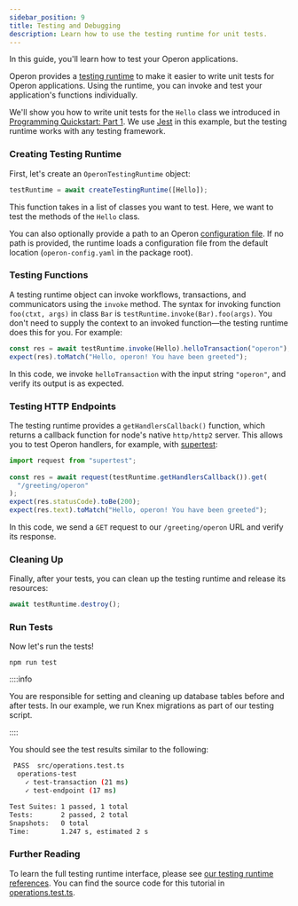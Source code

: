 ```yaml
---
sidebar_position: 9
title: Testing and Debugging
description: Learn how to use the testing runtime for unit tests.
---
```


In this guide, you'll learn how to test your Operon applications.

Operon provides a [testing runtime](../api-reference/testing-runtime.md) to make it easier to write unit tests for Operon applications.
Using the runtime, you can invoke and test your application's functions individually.

We'll show you how to write unit tests for the `Hello` class we introduced in [Programming Quickstart: Part 1](../getting-started/quickstart-programming-1.md).
We use [Jest](https://jestjs.io/) in this example, but the testing runtime works with any testing framework.

### Creating Testing Runtime

First, let's create an `OperonTestingRuntime` object:
```typescript
testRuntime = await createTestingRuntime([Hello]);
```
This function takes in a list of classes you want to test. Here, we want to test the methods of the `Hello` class.

You can also optionally provide a path to an Operon [configuration file](../api-reference/configuration.md).
If no path is provided, the runtime loads a configuration file from the default location (`operon-config.yaml` in the package root).

### Testing Functions

A testing runtime object can invoke workflows, transactions, and communicators using the `invoke` method.
The syntax for invoking function `foo(ctxt, args)` in class `Bar` is `testRuntime.invoke(Bar).foo(args)`.
You don't need to supply the context to an invoked function&#8212;the testing runtime does this for you.
For example:
```typescript
const res = await testRuntime.invoke(Hello).helloTransaction("operon");
expect(res).toMatch("Hello, operon! You have been greeted");
```
In this code, we invoke `helloTransaction` with the input string `"operon"`, and verify its output is as expected.

### Testing HTTP Endpoints

The testing runtime provides a `getHandlersCallback()` function, which  returns a callback function for node's native `http/http2` server. This allows you to test Operon handlers, for example, with [supertest](https://www.npmjs.com/package/supertest):
```typescript
import request from "supertest";
 
const res = await request(testRuntime.getHandlersCallback()).get(
  "/greeting/operon"
);
expect(res.statusCode).toBe(200);
expect(res.text).toMatch("Hello, operon! You have been greeted");
```
In this code, we send a `GET` request to our `/greeting/operon` URL and verify its response.

### Cleaning Up

Finally, after your tests, you can clean up the testing runtime and release its resources:
```typescript
await testRuntime.destroy();
```

### Run Tests
Now let's run the tests!
```shell
npm run test
```

::::info

You are responsible for setting and cleaning up database tables before and after tests.
In our example, we run Knex migrations as part of our testing script.

::::

You should see the test results similar to the following:
```bash
 PASS  src/operations.test.ts
  operations-test
    ✓ test-transaction (21 ms)
    ✓ test-endpoint (17 ms)

Test Suites: 1 passed, 1 total
Tests:       2 passed, 2 total
Snapshots:   0 total
Time:        1.247 s, estimated 2 s
```

### Further Reading

To learn the full testing runtime interface, please see [our testing runtime references](../api-reference/testing-runtime.md).
You can find the source code for this tutorial in [operations.test.ts](https://github.com/dbos-inc/operon/blob/main/examples/hello/src/operations.test.ts).

